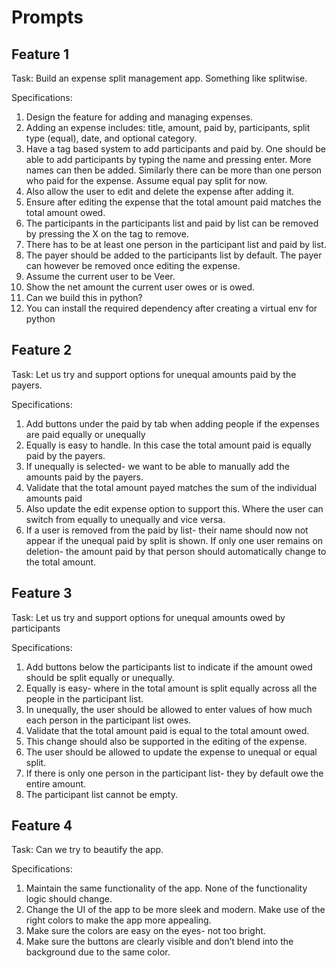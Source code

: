 # Prompts

## Feature 1 
Task: Build an expense split management app. Something like splitwise. 

Specifications:
1. Design the feature for adding and managing expenses.
2. Adding an expense includes: title, amount, paid by, participants, split type (equal), date, and optional category.
3. Have a tag based system to add participants and paid by. One should be able to add participants by typing the name and pressing enter. More names can then be added. Similarly there can be more than one person who paid for the expense. Assume equal pay split for now.
4. Also allow the user to edit and delete the expense after adding it.
5. Ensure after editing the expense that the total amount paid matches the total amount owed.
6. The participants in the participants list and paid by list can be removed by pressing the X on the tag to remove.
7. There has to be at least one person in the participant list and paid by list.
8. The payer should be added to the participants list by default. The payer can however be removed once editing the expense.
9. Assume the current user to be Veer.
10. Show the net amount the current user owes or is owed.
11. Can we build this in python?
12. You can install the required dependency after creating a virtual env for python

## Feature 2
Task: Let us try and support options for unequal amounts paid by the payers.

Specifications:
1. Add buttons under the paid by tab when adding people if the expenses are paid equally or unequally
2. Equally is easy to handle. In this case the total amount paid is equally paid by the payers.
3. If unequally is selected- we want to be able to manually add the amounts paid by the payers.
4. Validate that the total amount payed matches the sum of the individual amounts paid
5. Also update the edit expense option to support this. Where the user can switch from equally to unequally and vice versa.
6. If a user is removed from the paid by list- their name should now not appear if the unequal paid by split is shown. If only one user remains on deletion- the amount paid by that person should automatically change to the total amount.

## Feature 3 
Task: Let us try and support options for unequal amounts owed by participants

Specifications:
1. Add buttons below the participants list to indicate if the amount owed should be split equally or unequally.
2. Equally is easy- where in the total amount is split equally across all the people in the participant list.
3. In unequally, the user should be allowed to enter values of how much each person in the participant list owes.
4. Validate that the total amount paid is equal to the total amount owed.
5. This change should also be supported in the editing of the expense. 
6. The user should be allowed to update the expense to unequal or equal split.
7. If there is only one person in the participant list- they by default owe the entire amount.
8. The participant list cannot be empty.

## Feature 4
Task: Can we try to beautify the app.

Specifications:
1. Maintain the same functionality of the app. None of the functionality logic should change.
2. Change the UI of the app to be more sleek and modern. Make use of the right colors to make the app more appealing.
3. Make sure the colors are easy on the eyes- not too bright.
4. Make sure the buttons are clearly visible and don’t blend into the background due to the same color.